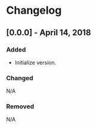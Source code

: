 # Changelog

## [0.0.0] - April 14, 2018
### Added
 - Initialize version.

### Changed
N/A

### Removed
N/A
